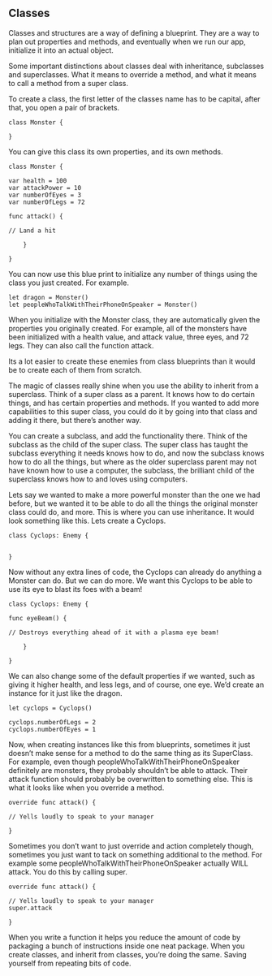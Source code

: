 ## **Classes** 

Classes and structures are a way of defining a blueprint. They are a way to plan out properties and methods, and eventually when we run our app, initialize it into an actual object.

Some important distinctions about classes deal with inheritance, subclasses and superclasses. What it means to override a method, and what it means to call a method from a super class.

To create a class, the first letter of the classes name has to be capital, after that, you open a pair of brackets.

    class Monster {

    } 

You can give this class its own properties, and its own methods.

    class Monster {

    var health = 100
    var attackPower = 10
    var numberOfEyes = 3
    var numberOfLegs = 72

    func attack() {

    // Land a hit

        }

    }

You can now use this blue print to initialize any number of things using the class you just created. For example.

    let dragon = Monster()
    let peopleWhoTalkWithTheirPhoneOnSpeaker = Monster()

When you initialize with the Monster class, they are automatically given the properties you originally created. For example, all of the monsters have been initialized with a health value, and attack value, three eyes, and 72 legs. They can also call the function attack.

Its a lot easier to create these enemies from class blueprints than it would be to create each of them from scratch.

The magic of classes really shine when you use the ability to inherit from a superclass. Think of a super class as a parent. It knows how to do certain things, and has certain properties and methods. If you wanted to add more capabilities to this super class, you could do it by going into that class and adding it there, but there’s another way.

You can create a subclass, and add the functionality there. Think of the subclass as the child of the super class. The super class has taught the subclass everything it needs knows how to do, and now the subclass knows how to do all the things, but where as the older superclass parent may not have known how to use a computer, the subclass, the brilliant child of the superclass knows how to and loves using computers.

Lets say we wanted to make a more powerful monster than the one we had before, but we wanted it to be able to do all the things the original monster class could do, and more. This is where you can use inheritance. It would look something like this. Lets create a Cyclops.

    class Cyclops: Enemy {


    }

Now without any extra lines of code, the Cyclops can already do anything a Monster can do. But we can do more. We want this Cyclops to be able to use its eye to blast its foes with a beam!

    class Cyclops: Enemy {

    func eyeBeam() {

    // Destroys everything ahead of it with a plasma eye beam!

        }

    }

We can also change some of the default properties if we wanted, such as giving it higher health, and less legs, and of course, one eye. We’d create an instance for it just like the dragon.

    let cyclops = Cyclops()

    cyclops.numberOfLegs = 2
    cyclops.numberOfEyes = 1

Now, when creating instances like this from blueprints, sometimes it just doesn’t make sense for a method to do the same thing as its SuperClass. For example, even though peopleWhoTalkWithTheirPhoneOnSpeaker definitely are monsters, they probably shouldn’t be able to attack. Their attack function should probably be overwritten to something else. This is what it looks like when you override a method.

    override func attack() {

    // Yells loudly to speak to your manager

    }

Sometimes you don’t want to just override and action completely though, sometimes you just want to tack on something additional to the method. For example some peopleWhoTalkWithTheirPhoneOnSpeaker actually WILL attack. You do this by calling super.

    override func attack() {

    // Yells loudly to speak to your manager
    super.attack

    }

When you write a function it helps you reduce the amount of code by packaging a bunch of instructions inside one neat package. When you create classes, and inherit from classes, you’re doing the same. Saving yourself from repeating bits of code.



